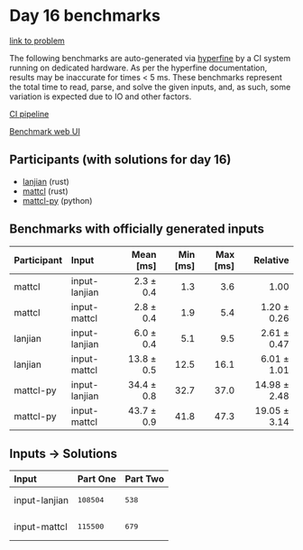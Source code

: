 # Day 16 benchmarks

[link to problem](https://adventofcode.com/2024/day/16)

The following benchmarks are auto-generated via
[hyperfine](https://github.com/sharkdp/hyperfine) by a CI system running on
dedicated hardware. As per the hyperfine documentation, results may be
inaccurate for times < 5 ms. These benchmarks represent the total time to read,
parse, and solve the given inputs, and, as such, some variation is expected due
to IO and other factors.

[CI pipeline](http://ci.papercode.net:8080/teams/main/pipelines/aoc2024)

[Benchmark web UI](https://aoc.ancalagon.black)


## Participants (with solutions for day 16)

- [lanjian](https://github.com/lanjian/aoc-2024) (rust)
- [mattcl](https://github.com/mattcl/aoc2024) (rust)
- [mattcl-py](https://github.com/mattcl/aoc2024-py) (python)


## Benchmarks with officially generated inputs

| Participant | Input | Mean [ms] | Min [ms] | Max [ms] | Relative |
|:---|:---|---:|---:|---:|---:|
| mattcl | input-lanjian | 2.3 ± 0.4 | 1.3 | 3.6 | 1.00 |
| mattcl | input-mattcl | 2.8 ± 0.4 | 1.9 | 5.4 | 1.20 ± 0.26 |
| lanjian | input-lanjian | 6.0 ± 0.4 | 5.1 | 9.5 | 2.61 ± 0.47 |
| lanjian | input-mattcl | 13.8 ± 0.5 | 12.5 | 16.1 | 6.01 ± 1.01 |
| mattcl-py | input-lanjian | 34.4 ± 0.8 | 32.7 | 37.0 | 14.98 ± 2.48 |
| mattcl-py | input-mattcl | 43.7 ± 0.9 | 41.8 | 47.3 | 19.05 ± 3.14 |


## Inputs -> Solutions

| Input | Part One | Part Two |
|:---|:---|:---|
|input-lanjian|<pre>108504</pre>|<pre>538</pre>|
|input-mattcl|<pre>115500</pre>|<pre>679</pre>|